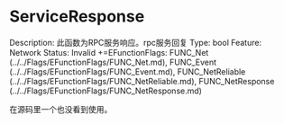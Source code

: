 # ServiceResponse

Description: 此函数为RPC服务响应。rpc服务回复
Type: bool
Feature: Network
Status: Invalid
+=EFunctionFlags: FUNC_Net (../../Flags/EFunctionFlags/FUNC_Net.md), FUNC_Event (../../Flags/EFunctionFlags/FUNC_Event.md), FUNC_NetReliable (../../Flags/EFunctionFlags/FUNC_NetReliable.md), FUNC_NetResponse (../../Flags/EFunctionFlags/FUNC_NetResponse.md)

在源码里一个也没看到使用。